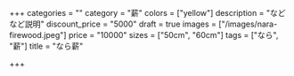 +++
categories = ""
category = "薪"
colors = ["yellow"]
description = "などなど説明"
discount_price = "5000"
draft = true
images = ["/images/nara-firewood.jpeg"]
price = "10000"
sizes = ["50cm", "60cm"]
tags = ["なら", "薪"]
title = "なら薪"

+++
